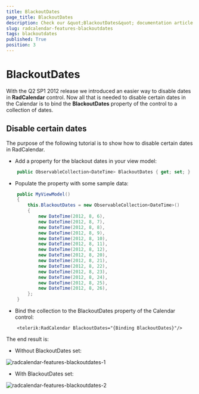 ```yaml
---
title: BlackoutDates
page_title: BlackoutDates
description: Check our &quot;BlackoutDates&quot; documentation article for the RadCalendar {{ site.framework_name }} control.
slug: radcalendar-features-blackoutdates
tags: blackoutdates
published: True
position: 3
---
```


# BlackoutDates

With the Q2 SP1 2012 release we introduced an easier way to disable dates in __RadCalendar__ control. Now all that is needed to disable certain dates in the Calendar is to bind the __BlackoutDates__ property of the control to a collection of dates.

## Disable certain dates

The purpose of the following tutorial is to show how to disable certain dates in RadCalendar.

* Add a property for the blackout dates in your view model:



```C#
	public ObservableCollection<DateTime> BlackoutDates { get; set; }
```

* Populate the property with some sample data:



```C#
	public MyViewModel()
	{
		this.BlackoutDates = new ObservableCollection<DateTime>()
	    {
			new DateTime(2012, 8, 6),
			new DateTime(2012, 8, 7),
			new DateTime(2012, 8, 8),
			new DateTime(2012, 8, 9),
			new DateTime(2012, 8, 10),
			new DateTime(2012, 8, 11),
			new DateTime(2012, 8, 12),
			new DateTime(2012, 8, 20),
			new DateTime(2012, 8, 21),
			new DateTime(2012, 8, 22),
			new DateTime(2012, 8, 23),
			new DateTime(2012, 8, 24),
			new DateTime(2012, 8, 25),
			new DateTime(2012, 8, 26),
	    };
	}
```

* Bind the collection to the BlackoutDates property of the Calendar control:



```XAML
	<telerik:RadCalendar BlackoutDates="{Binding BlackoutDates}"/>
```

The end result is:

* Without BlackoutDates set:

![radcalendar-features-blackoutdates-1](images/radcalendar-features-blackoutdates-1.png)

* With BlackoutDates set:

![radcalendar-features-blackoutdates-2](images/radcalendar-features-blackoutdates-2.png)
